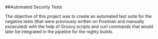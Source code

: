 ##Automated Security Tests

The objective of this project was to create an automated test suite for the negative tests (that were previously written on Postman and manually excecuted) with the help of Groovy scripts and curl commands that would later be integrated in the pipeline for the nighty builds.
